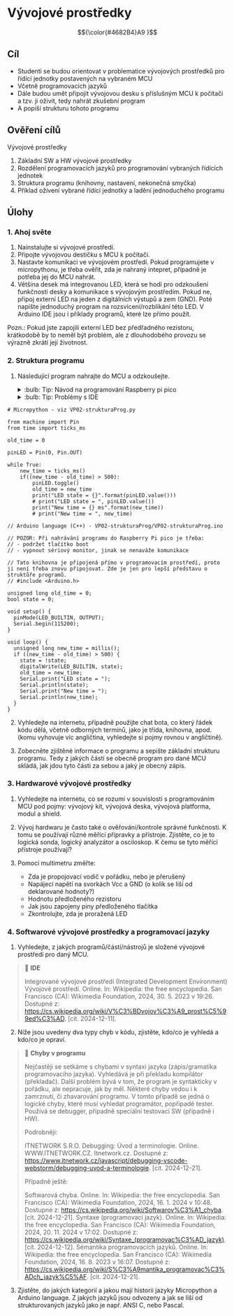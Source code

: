 [Co dodělat ]: #
[nic ]: #


# Vývojové prostředky

$${\color{#4682B4}A9 }$$

## Cíl

- Studenti se budou orientovat v problematice vývojových prostředků pro řídící jednotky postavených na vybraném MCU
-   Včetně programovacích jazyků
-   Dále budou umět připojit vývojovou desku s příslušným MCU k počítači a tzv. ji oživit, tedy nahrát zkušební program
-   A popíší strukturu tohoto programu

## Ověření cílů

Vývojové prostředky

1. Základní SW a HW vývojové prostředky
2. Rozdělení programovacích jazyků pro programování vybraných řídících jednotek
3. Struktura programu (knihovny, nastavení, nekonečná smyčka)
4. Příklad oživení vybrané řídící jednotky a ladění jednoduchého programu

## Úlohy

### 1. Ahoj světe

1. Nainstalujte si vývojové prostředí.
2. Připojte vývojovou destičku s MCU k počítači.
3. Nastavte komunikaci ve vývojovém prostředí. Pokud programujete v micropythonu, je třeba ověřit, zda je nahraný intepret, případně je potřeba jej do MCU nahrát.
4. Většina desek má integrovanou LED, která se hodí pro odzkoušení funkčnosti desky a komunikace s vývojovým prostředím. Pokud ne, připoj externí LED na jeden z digitálních výstupů a zem (GND). Poté napište jednoduchý program na rozsvícení/rozblikání této LED. V Arduino IDE jsou i příklady programů, které lze přímo použít. 

Pozn.: Pokud jste zapojili externí LED bez předřadného rezistoru, krátkodobě by to neměl být problém, ale z dlouhodobého provozu se výrazně zkrátí její životnost. 

### 2. Struktura programu

1. Následující program nahrajte do MCU a odzkoušejte.

    <details>
        <summary> :bulb: Tip: Návod na programování Raspberry pi pico </summary>
            <p><b>v Arduino IDE 2.x.x </b></p>
            <p>Programming Raspberry Pi Pico with Arduino IDE (Pico W compatible). Online. RandomNerdTutorials.com. Dostupné z: https://randomnerdtutorials.com/programming-raspberry-pi-pico-w-arduino-ide/. [cit. 2024-12-22].</p>
            <p><b>v Thony </b></p>
            <p>Getting Started with Raspberry Pi Pico (and Pico W). Online. RandomNerdTutorials.com. Dostupné z: https://randomnerdtutorials.com/getting-started-raspberry-pi-pico-w/. [cit. 2024-12-22].</p>
            <p><b>ve VS Code </b></p>
            <p>Programming Raspberry Pi Pico with VS Code and MicroPython. Online. RandomNerdTutorials.com. Dostupné z: https://randomnerdtutorials.com/raspberry-pi-pico-vs-code-micropython/. [cit. 2024-12-22].</p>
    </details>

    <details>
        <summary> :bulb: Tip: Problémy s IDE </summary>
            <p><b>Arduino IDE - chybí složka Arduino 15</b></p>
            <p>Open the Arduino15 folder. Online. WWW.ARDUINO.CC. June 3, 2024. Dostupné z: https://support.arduino.cc/hc/en-us/articles/360018448279-Open-the-Arduino15-folder. [cit. 2024-12-23].</p>
    </details>




```
# Micropython - viz VP02-strukturaProg.py

from machine import Pin
from time import ticks_ms

old_time = 0

pinLED = Pin(0, Pin.OUT)

while True:
    new_time = ticks_ms()
    if((new_time - old_time) > 500):
        pinLED.toggle()
        old_time = new_time
        print("LED state = {}".format(pinLED.value()))
        # print("LED state = ", pinLED.value())
        print("New time = {} ms".format(new_time))
        # print("New time = ", new_time)
```

```
// Arduino language (C++) - VP02-strukturaProg/VP02-strukturaProg.ino

// POZOR: Při nahrávání programu do Raspberry Pi pico je třeba:
// - podržet tlačítko boot
// - vypnout sériový monitor, jinak se nenaváže komunikace

// Tato knihovna je připojená přímo v programovacím prostředí, proto ji není třeba znovu připojovat. Zde je jen pro lepší představu o struktůře programů.
// #include <Arduino.h>

unsigned long old_time = 0;
bool state = 0;

void setup() {
  pinMode(LED_BUILTIN, OUTPUT);
  Serial.begin(115200);
}

void loop() {
  unsigned long new_time = millis();
  if ((new_time - old_time) > 500) {
    state = !state;
    digitalWrite(LED_BUILTIN, state);
    old_time = new_time;
    Serial.print("LED state = ");
    Serial.println(state);
    Serial.print("New time = ");
    Serial.println(new_time);
  }
}
```

2. Vyhledejte na internetu, případně použijte chat bota, co který řádek kódu dělá, včetně odborných termínů, jako je třída, knihovna, apod. (komu vyhovuje víc angličtina, vyhledejte si pojmy rovnou v angličtině).

3. Zobecněte zjištěné informace o programu a sepište základní strukturu programu. Tedy z jakých částí se obecně program pro dané MCU skládá, jak jdou tyto části za sebou a jaký je obecný zápis.

### 3. Hardwarové vývojové prostředky

1. Vyhledejte na internetu, co se rozumí v souvislosti s programováním MCU pod pojmy: vývojový kit, vývojová deska, vývojová platforma, modul a shield.

2. Vývoj hardwaru je často také o ověřování/kontrole správné funkčnosti. K tomu se používají různé měřící přípravky a přístroje. Zjistěte, co je to logická sonda, logický analyzátor a osciloskop. K čemu se tyto měřící přístroje používají?

3. Pomocí multimetru změřte:
    - Zda je propojovací vodič v pořádku, nebo je přerušený
    - Napájecí napětí na svorkách Vcc a GND (o kolik se liší od deklarované hodnoty?)
    - Hodnotu předloženého rezistoru
    - Jak jsou zapojeny piny předloženého tlačítka
    - Zkontrolujte, zda je proražená LED

### 4. Softwarové vývojové prostředky a programovací jazyky

1. Vyhledejte, z jakých programů/částí/nástrojů je složené vývojové prostředí pro daný MCU.

> :key: **IDE**
>
> Integrované vývojové prostředí (Integrated Development Environment)
> Vývojové prostředí. Online. In: Wikipedia: the free encyclopedia. San Francisco (CA): Wikimedia Foundation, 2024, 30. 5. 2023 v 19:26. Dostupné z: https://cs.wikipedia.org/wiki/V%C3%BDvojov%C3%A9_prost%C5%99ed%C3%AD. [cit. 2024-12-11].

2. Níže jsou uvedeny dva typy chyb v kódu, zjistěte, kdo/co je vyhledá a kdo/co je opraví.

> :key: **Chyby v programu**
>
> Nejčastěji se setkáme s chybami v syntaxi jazyka (zápis/gramatika programovacího jazyka). Vyhledává je při překladu kompilátor (překladač).
> Další problém bývá v tom, že program je syntakticky v pořádku, ale nepracuje, jak by měl. Některé chyby vedou i k zamrznutí, či zhavarování programu. V tomto případě se jedná o logické chyby, které musí vyhledat programátor, popřípadě tester. Používá se debugger, případně speciální testovací SW (případně i HW).
>
> Podrobněji:
>
> ITNETWORK S.R.O. Debugging: Úvod a terminologie. Online. WWW.ITNETWORK.CZ. Itnetwork.cz. Dostupné z: https://www.itnetwork.cz/javascript/debugging-vscode-webstorm/debugging-uvod-a-terminologie. [cit. 2024-12-21].
>
>
> Případně ještě:
>
> Softwarová chyba. Online. In: Wikipedia: the free encyclopedia. San Francisco (CA): Wikimedia Foundation, 2024, 16. 1. 2024 v 10:48. Dostupné z: https://cs.wikipedia.org/wiki/Softwarov%C3%A1_chyba. [cit. 2024-12-21].
> Syntaxe (programovací jazyk). Online. In: Wikipedia: the free encyclopedia. San Francisco (CA): Wikimedia Foundation, 2024, 20. 11. 2024 v 17:02. Dostupné z: https://cs.wikipedia.org/wiki/Syntaxe_(programovac%C3%AD_jazyk). [cit. 2024-12-12].
> Sémantika programovacích jazyků. Online. In: Wikipedia: the free encyclopedia. San Francisco (CA): Wikimedia Foundation, 2024, 16. 8. 2023 v 16:07. Dostupné z: https://cs.wikipedia.org/wiki/S%C3%A9mantika_programovac%C3%ADch_jazyk%C5%AF. [cit. 2024-12-21].

3. Zjistěte, do jakých kategorií a jakou mají historii jazyky Micropython a Arduino language. Z jakých jazyků jsou odvozeny a jak se liší od strukturovaných jazyků jako je např. ANSI C, nebo Pascal.



